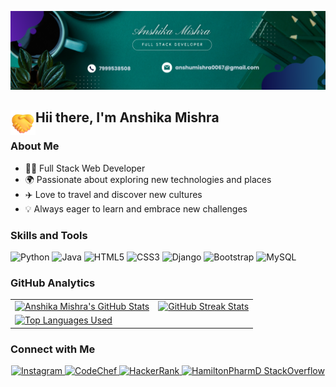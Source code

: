 <!-- Use the GIF you mentioned earlier for the banner -->
![Banner](https://raw.githubusercontent.com/anshika0912/anshika0912/main/Black%20%26%20White%20Modern%20Minimalist%20Data%20Analyst%20LinkedIn%20Banner.png)

<!-- Use the Hand Wave GIF you mentioned earlier -->
<h2 align="left"><img src="https://raw.githubusercontent.com/anshika0912/anshika0912/main/hand.png" width='40' align="left"/>Hii there, I'm Anshika Mishra</h2>

### About Me

- 👩‍💻 Full Stack Web Developer
- 🌍 Passionate about exploring new technologies and places
- ✈️ Love to travel and discover new cultures
- 💡 Always eager to learn and embrace new challenges



### Skills and Tools

![Python](https://img.shields.io/badge/Python-14354C?style=for-the-badge&logo=python&logoColor=white)
![Java](https://img.shields.io/badge/Java-FFA518?style=for-the-badge&logo=java&logoColor=black)
![HTML5](https://img.shields.io/badge/HTML5-%23E34F26.svg?style=for-the-badge&logo=html5&logoColor=white)
![CSS3](https://img.shields.io/badge/CSS3-%231572B6.svg?style=for-the-badge&logo=css3&logoColor=white)
![Django](https://img.shields.io/badge/Django-092E20?style=for-the-badge&logo=django&logoColor=white)
![Bootstrap](https://img.shields.io/badge/Bootstrap-563D7C?style=for-the-badge&logo=bootstrap&logoColor=white)
![MySQL](https://img.shields.io/badge/MySQL-4ea94b?style=for-the-badge&logo=mysql&logoColor=white)



### GitHub Analytics
<table>
  <tr>
    <td>
      <a href="https://www.github.com/anshika0912">
        <img src="https://github-readme-stats.vercel.app/api?username=anshika0912&show_icons=true&theme=tokyonight&count_private=true&hide_border=true" alt="Anshika Mishra's GitHub Stats" />
      </a>
    </td>
    <td> 
      <a href="https://www.github.com/anshika0912">
        <img src="http://github-readme-streak-stats.herokuapp.com?user=anshika0912&hide_border=true&theme=tokyonight" alt="GitHub Streak Stats" />
      </a>
    </td>
  </tr>
  <tr>
    <td>
      <a href="https://www.github.com/anshika0912">
        <img src="https://github-readme-stats.vercel.app/api/top-langs/?username=anshika0912&langs_count=8&layout=compact&theme=tokyonight&hide_border=true" alt="Top Languages Used" />
      </a>
    </td>
 <p align="left">
  <a href="https://twitter.com/rembertdesigns" target="blank" style="text-decoration: none;">
<!--     <button style="padding: 10px 20px; background-color: #1DA1F2; color: white; border: none; cursor: pointer; margin-right: 10px;">Follow on Twitter</button> -->
  </a>
<!--   <a href="https://twitter.com/rembertdesigns" target="blank" style="text-decoration: none;">
    <button style="padding: 10px 20px; background-color: #1DA1F2; color: white; border: none; cursor: pointer;">Follow on Twitter</button>
  </a> -->
</p>


  </tr>
</table>



### Connect with Me

<p align="center">
  <a href="https://www.instagram.com/misanshu_09">
    <img alt="Instagram" src="https://img.shields.io/badge/misanshu_09-%23E4405F.svg?&style=for-the-badge&logo=Instagram&logoColor=white"/>
  </a>
  <a href="https://www.codechef.com/users/anshumishra006">
    <img alt="CodeChef" src="https://img.shields.io/badge/anshumishra006-%23EA4E79.svg?&style=for-the-badge&logo=CodeChef&logoColor=white"/>
  </a>
  <a href="https://www.hackerrank.com/anshumishra0067">
    <img alt="HackerRank" src="https://img.shields.io/badge/anshumishra0067-%231DA1F2.svg?&style=for-the-badge&logo=HackerRank&logoColor=white"/>
  </a>
  <a href="https://stackoverflow.com/users/14122375/hamiltonpharmd">
    <img alt="HamiltonPharmD StackOverflow" src="https://stackoverflow-badge.onrender.com/api/StackOverflowBadge/14122375" />
  </a>
</p>
